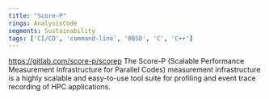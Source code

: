```yaml
---
title: "Score-P"
rings: AnalysisCode
segments: Sustainability
tags: ['CI/CD', 'command-line', '0BSD', 'C', 'C++']
---
```

https://gitlab.com/score-p/scorep
The Score-P (Scalable Performance Measurement Infrastructure for Parallel Codes) measurement infrastructure is a highly scalable and easy-to-use tool suite for profiling and event trace recording of HPC applications.
